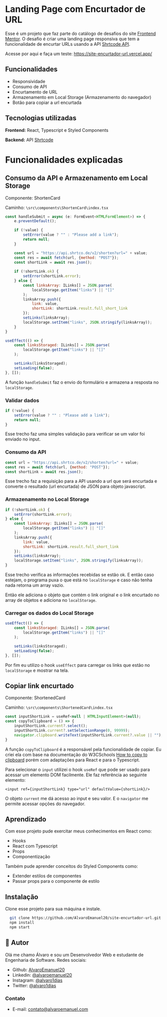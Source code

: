 
# Landing Page com Encurtador de URL

Esse é um projeto que faz parte do catálogo de desafios do site [Frontend Mentor](https://www.frontendmentor.io/). O desafio é criar uma landing page responsiva que tem a funcionalidade de encurtar URLs usando a API [Shrtcode API](https://shrtco.de/docs).

Acesse por aqui e faça um teste: https://site-encurtador-url.vercel.app/
## Funcionalidades

- Responsividade
- Consumo de API
- Encurtamento de URL
- Armazenamento em Local Storage (Armazenamento do navegador)
- Botão para copiar a url encurtada


## Tecnologias utilizadas

**Frontend:** React, Typescript e Styled Components

**Backend:** API [Shrtcode](https://shrtco.de/docs)


# Funcionalidades explicadas


## Consumo da API e Armazenamento em Local Storage

Componente: ShortenCard

Caminho: `\src\components\ShortenCard\index.tsx`

```javascript
const handleSubmit = async (e: FormEvent<HTMLFormElement>) => {
    e.preventDefault();

    if (!value) {
        setError(value ? "" : "Please add a link");
        return null;
    }

    const url = "https://api.shrtco.de/v2/shorten?url=" + value;
    const res = await fetch(url, {method: "POST"});
    const shortLink = await res.json();
        
    if (!shortLink.ok) {
        setError(shortLink.error);
    } else {
        const linksArray: ILinks[] = JSON.parse(
            localStorage.getItem("links") || "[]"
        );
        linksArray.push({
            link: value,
            shortLink: shortLink.result.full_short_link
        });
        setLinks(linksArray);
        localStorage.setItem("links", JSON.stringify(linksArray));
    }
}

useEffect(() => {
    const linksStoraged: ILinks[] = JSON.parse(
        localStorage.getItem("links") || "[]"
    );

    setLinks(linksStoraged);
    setLoading(false);
}, []);
```

A função `handleSubmit` faz o envio do formulário e armazena a resposta no `localStorage`.

### Validar dados

```javascript
if (!value) {
    setError(value ? "" : "Please add a link");
    return null;
}
```

Esse trecho faz uma simples validação para verificar se um valor foi enviado no input.

### Consumo da API

```javascript
const url = "https://api.shrtco.de/v2/shorten?url=" + value;
const res = await fetch(url, {method: "POST"});
const shortLink = await res.json();
```

Esse trecho faz a requisição para a API usando a url que será encurtada e converte o resultado (url encurtada) de JSON para objeto javascript.

### Armazenamento no Local Storage

```javascript
if (!shortLink.ok) {
    setError(shortLink.error);
} else {
    const linksArray: ILinks[] = JSON.parse(
        localStorage.getItem("links") || "[]"
    );
    linksArray.push({
        link: value,
        shortLink: shortLink.result.full_short_link
    });
    setLinks(linksArray);
    localStorage.setItem("links", JSON.stringify(linksArray));
}
```

Esse trecho verifica as informações recebidas se estão ok. E então caso estejam, o programa puxa o que está no `localStorage` e caso não tenha nada retorna um array vazio.

Então ele adiciona o objeto que contém o link original e o link encurtado no array de objetos e adiciona no `localStorage`.

### Carregar os dados do Local Storage

```javascript
useEffect(() => {
    const linksStoraged: ILinks[] = JSON.parse(
        localStorage.getItem("links") || "[]"
    );

    setLinks(linksStoraged);
    setLoading(false);
}, []);
```

Por fim eu utilizo o hook `useEffect` para carregar os links que estão no `localStorage` e mostrar na tela.
## Copiar link encurtado

Componente: ShortenedCard

Caminho: `\src\components\ShortenedCard\index.tsx`

```javascript
const inputShortLink = useRef<null | HTMLInputElement>(null);
const copyToClipboard = () => {
    inputShortLink.current?.select();
    inputShortLink.current?.setSelectionRange(0, 99999);
    navigator.clipboard.writeText(inputShortLink.current?.value || "");
}
```

A função `copyToClipboard` é a responsável pela funcionalidade de copiar. Eu criei ela com base na documentação do W3CSchools [How to copy to clipboard](https://www.w3schools.com/howto/howto_js_copy_clipboard.asp) porém com adaptações para React e para o Typescript.

Para selecionar o `input` utilizei o hook `useRef` que pode ser usado para acessar um elemento DOM facilmente. Ele faz referência ao seguinte elemento:

`<input ref={inputShortLink} type="url" defaultValue={shortLink}/>`

O objeto `current` me dá acesso ao input e seu valor. E o `navigator` me permite acessar opções do navegador.

## Aprendizado

Com esse projeto pude exercitar meus conhecimentos em React como:

- Hooks
- React com Typescript
- Props
- Componentização

Também pude aprender conceitos do Styled Components como:

- Extender estilos de componentes
- Passar props para o componente de estilo


## Instalação

Clone esse projeto para sua máquina e instale.

```bash
  git clone https://github.com/AlvaroEmanuel20/site-encurtador-url.git
  npm install
  npm start
```
    
## 🚀 Autor
Olá me chamo Álvaro e sou um Desenvolvedor Web e estudante de Engenharia de Software. Redes sociais:

- Github: [AlvaroEmanuel20](https://github.com/AlvaroEmanuel20)
- Linkedin: [@alvaroemanuel20](https://www.linkedin.com/in/alvaroemanuel20)
- Instagram: [@alvaro1dias](https://instagram.com/alvaro1dias)
- Twitter: [@alvaro1dias](https://twitter.com/alvaro1dias)

### Contato

- E-mail: contato@alvaroemanuel.com